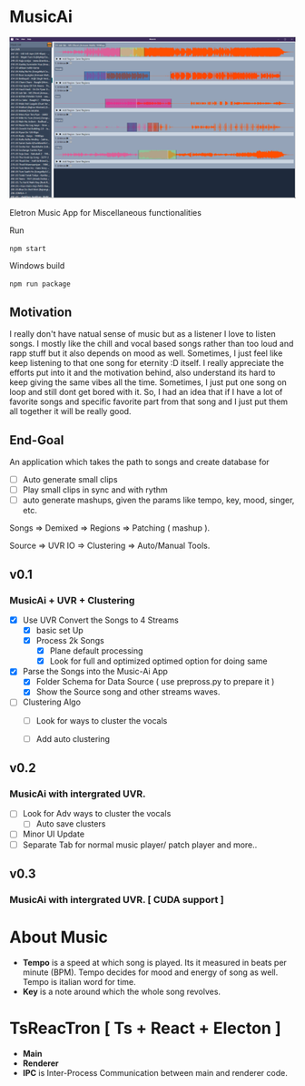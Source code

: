 # MusicAi

![MusicAi Windows App](./assets/Windows_App_Demo.png)


Eletron Music App for Miscellaneous functionalities


Run 

`npm start`

Windows build

`npm run package`

## Motivation
I really don't have natual sense of music but as a listener I love to listen songs. I mostly like the chill and vocal based songs rather than too loud and rapp stuff but it also depends on mood as well. Sometimes, I just feel like keep listening to that one song for eternity :D itself. I really appreciate the efforts put into it and the motivation behind, also understand its hard to keep giving the same vibes all the time. Sometimes, I just put one song on loop and still dont get bored with it. So, I had an idea that if I have a lot of favorite songs and specific favorite part from that song and I just put them all together it will be really good. 

## End-Goal
An application which takes the path to songs and create database for 
- [ ] Auto generate small clips
- [ ] Play small clips in sync and with rythm
- [ ] auto generate mashups, given the params like tempo, key, mood, singer, etc.

Songs  => Demixed => Regions    => Patching ( mashup ).

Source => UVR IO  => Clustering => Auto/Manual Tools.

## v0.1
### MusicAi + UVR + Clustering
- [x] Use UVR Convert the Songs to 4 Streams
  - [x] basic set Up
  - [x] Process 2k Songs
    - [x] Plane default processing
    - [x] Look for full and optimized optimed option for doing same
- [x] Parse the Songs into the Music-Ai App
  - [x] Folder Schema for Data Source ( use prepross.py to prepare it )
  - [x] Show the Source song and other streams waves.
- [ ] Clustering Algo
  - [ ] Look for ways to cluster the vocals
  - [ ] Add auto clustering
  

## v0.2
### MusicAi with intergrated UVR.
- [ ] Look for Adv ways to cluster the vocals
  - [ ] Auto save clusters
- [ ] Minor UI Update
- [ ] Separate Tab for normal music player/ patch player and more..

## v0.3
### MusicAi with intergrated UVR. [ CUDA support ]


# About Music
  - **Tempo** is a speed at which song is played. Its it measured in beats per minute (BPM). Tempo decides for mood and energy of song as well. Tempo is italian word for time.
  - **Key** is a note around which the whole song revolves.

# TsReacTron [ Ts + React + Electon ]

  - **Main** 
  - **Renderer**
  - **IPC** is Inter-Process Communication between main and renderer code.